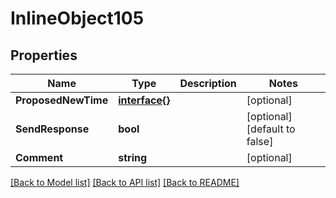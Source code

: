 # InlineObject105

## Properties

Name | Type | Description | Notes
------------ | ------------- | ------------- | -------------
**ProposedNewTime** | [**interface{}**](.md) |  | [optional] 
**SendResponse** | **bool** |  | [optional] [default to false]
**Comment** | **string** |  | [optional] 

[[Back to Model list]](../README.md#documentation-for-models) [[Back to API list]](../README.md#documentation-for-api-endpoints) [[Back to README]](../README.md)


